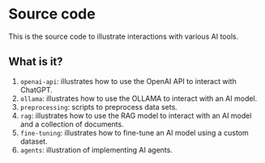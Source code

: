 # Source code

This is the source code to illustrate interactions with
various AI tools.


## What is it?

1. `openai-api`: illustrates how to use the OpenAI API to interact with
   ChatGPT.
1. `ollama`: illustrates how to use the OLLAMA to interact with an AI model.
1. `preprocessing`: scripts to preprocess data sets.
1. `rag`: illustrates how to use the RAG model to interact with an AI model and
   a collection of documents.
1. `fine-tuning`: illustrates how to fine-tune an AI model using a custom
   dataset.
1. `agents`: illustration of implementing AI agents.
